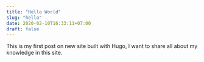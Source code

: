 ```yaml
---
title: "Hello World"
slug: "hello"
date: 2020-02-10T16:33:11+07:00
draft: false
---
```


This is my first post on new site built with Hugo,
I want to share all about my knowledge in this site.